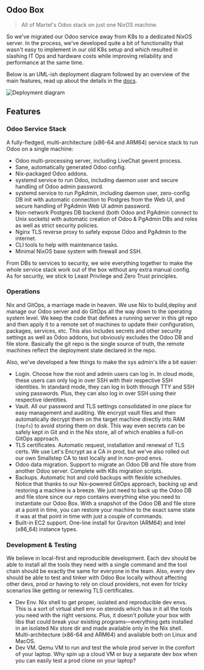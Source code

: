 Odoo Box
--------
> All of Martel's Odoo stack on just one NixOS machine.

So we've migrated our Odoo service away from K8s to a dedicated NixOS
server. In the process, we've developed quite a bit of functionality
that wasn't easy to implement in our old K8s setup and which resulted
in slashing IT Ops and hardware costs while improving reliability and
performance at the same time.

Below is an UML-ish deployment diagram followed by an overview of
the main features, read up about the details in the [docs][docs].

![Deployment diagram][dia.deployment]


## Features

### Odoo Service Stack

A fully-fledged, multi-architecture (x86-64 and ARM64) service stack
to run Odoo on a single machine:
- Odoo multi-processing server, including LiveChat gevent process.
- Sane, automatically generated Odoo config.
- Nix-packaged Odoo addons.
- systemd service to run Odoo, including daemon user and secure
  handling of Odoo admin password.
- systemd service to run PgAdmin, including daemon user, zero-config
  DB init with automatic connection to Postgres from the Web UI,
  and secure handling of PgAdmin Web UI admin password.
- Non-network Postgres DB backend (both Odoo and PgAdmin connect
  to Unix sockets) with automatic creation of Odoo & PgAdmin DBs
  and roles as well as strict security policies.
- Nginx TLS reverse proxy to safely expose Odoo and PgAdmin to the
  internet.
- CLI tools to help with maintenance tasks.
- Minimal NixOS base system with firewall and SSH.

From DBs to services to security, we wire everything together to
make the whole service stack work out of the box without any extra
manual config. As for security, we stick to Least Privilege and Zero
Trust principles.


### Operations

Nix and GitOps, a marriage made in heaven. We use Nix to build,deploy
and manage our Odoo server and do GitOps all the way down to the operating
system level. We keep the code that defines a running server in this
git repo and then apply it to a remote set of machines to update their
configuration, packages, services, etc. This also includes secrets and
other security settings as well as Odoo addons, but obviously excludes
the Odoo DB and file store. Basically the git repo is the single source
of truth, the remote machines reflect the deployment state declared in
the repo.

Also, we've developed a few things to make the sys admin's life a
bit easier:
- Login. Choose how the root and admin users can log in. In cloud
  mode, these users can only log in over SSH with their respective
  SSH identities. In standard mode, they can log in both through
  TTY and SSH using passwords. Plus, they can also log in over SSH
  using their respective identities.
- Vault. All our password and TLS settings consolidated in one place
  for easy management and auditing. We encrypt vault files and then
  automatically decrypt them on the target machine directly into RAM
  (`tmpfs`) to avoid storing them on disk. This way even secrets can
  be safely kept in Git and in the Nix store, all of which enables a
  full-on GitOps approach.
- TLS certificates. Automatic request, installation and renewal of
  TLS certs. We use Let's Encrypt as a CA in prod, but we've also
  rolled out our own Smallstep CA to test locally and in non-prod
  envs.
- Odoo data migration. Support to migrate an Odoo DB and file store
  from another Odoo server. Complete with K8s migration scripts.
- Backups. Automatic hot and cold backups with flexible schedules.
  Notice that thanks to our Nix-powered GitOps approach, backing
  up and restoring a machine is a breeze. We just need to back up
  the Odoo DB and file store since our repo contains everything
  else you need to instantiate our Odoo Box. With a snapshot of
  the Odoo DB and file store at a point in time, you can restore
  your machine to the exact same state it was at that point in
  time with just a couple of commands.
- Built-in EC2 support. One-line install for Graviton (ARM64) and
  Intel (x86_64) instance types.


### Development & Testing

We believe in local-first and reproducible development. Each dev
should be able to install all the tools they need with a single
command and the tool chain should be exactly the same for everyone
in the team. Also, every dev should be able to test and tinker with
Odoo Box locally without affecting other devs, prod or having to
rely on cloud providers, not even for tricky scenarios like getting
or renewing TLS certificates.

- Dev Env. Nix shell to get proper, isolated and reproducible dev
  envs. This is a sort of virtual shell env on steroids which has
  in it all the tools you need with the right versions. Plus, it
  doesn't pollute your box with libs that could break your existing
  programs—everything gets installed in an isolated Nix store dir
  and made available only in the Nix shell. Multi-architecture
  (x86-64 and ARM64) and available both on Linux and MacOS.
- Dev VM. Qemu VM to run and test the whole prod server in the
  comfort of your laptop. Why spin up a cloud VM or buy a separate
  dev box when you can easily test a prod clone on your laptop?




[dia.deployment]: ./docs/diagrams/deployment.colour.png
[docs]: ./docs/README.md
